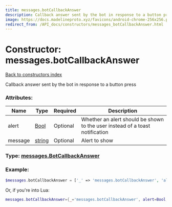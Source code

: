 ```yaml
---
title: messages.botCallbackAnswer
description: Callback answer sent by the bot in response to a button press
image: https://docs.madelineproto.xyz/favicons/android-chrome-256x256.png
redirect_from: /API_docs/constructors/messages_botCallbackAnswer.html
---
```

# Constructor: messages.botCallbackAnswer  
[Back to constructors index](index.md)



Callback answer sent by the bot in response to a button press

### Attributes:

| Name     |    Type       | Required | Description |
|----------|---------------|----------|-------------|
|alert|[Bool](../types/Bool.md) | Optional|Whether an alert should be shown to the user instead of a toast notification|
|message|[string](../types/string.md) | Optional|Alert to show|



### Type: [messages.BotCallbackAnswer](../types/messages.BotCallbackAnswer.md)


### Example:

```php
$messages.botCallbackAnswer = ['_' => 'messages.botCallbackAnswer', 'alert' => Bool, 'message' => 'string'];
```  


Or, if you're into Lua:

```lua
messages.botCallbackAnswer={_='messages.botCallbackAnswer', alert=Bool, message='string'}

```


